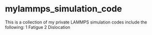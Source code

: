 # mylammps_simulation_code
This is a collection of my private LAMMPS simulation codes include the following:
1 Fatigue
2 Dislocation
